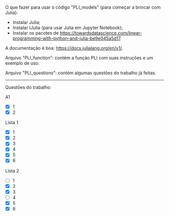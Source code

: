 O que fazer para usar o código "PLI_models" (para começar a brincar com Julia):
- Instalar Julia;
- Instalar IJulia (para usar Julia em Jupyter Notebook);
- Instalar os pacotes de https://towardsdatascience.com/linear-programming-with-python-and-julia-be9e045a5d17.

A documentação é boa: https://docs.julialang.org/en/v1/.

Arquivo "PLI_function": contém a função PLI com suas instruções e um exemplo de uso.

Arquivo "PLI_questions": contém algumas questões do trabalho já feitas.
___
Questões do trabalho:

A1
- [x] 1
- [x] 2

Lista 1
- [x] 1
- [x] 2
- [x] 3
- [x] 4
- [x] 5
- [x] 6

Lista 2
- [ ] 1
- [x] 2
- [x] 3
- [ ] 4
- [x] 5
- [x] 6
